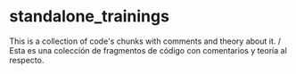 # standalone_trainings
This is a collection of code's chunks with comments and theory about it. / Esta es una colección de fragmentos de código con comentarios y teoría al respecto.
